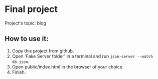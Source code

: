 # Final project
Project's topic: blog

## How to use it:
1. Copy this project from github.
2. Open 'Fake Server folder' in a terminal and run ```json-server --watch db.json```.
3. Open public/index.html in the browser of your choice.
4. Finish.